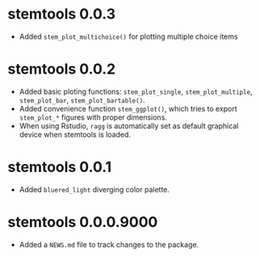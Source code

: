 # stemtools 0.0.3

* Added `stem_plot_multichoice()` for plotting multiple choice items

# stemtools 0.0.2

* Added basic ploting functions: `stem_plot_single`, `stem_plot_multiple`, `stem_plot_bar`, `stem_plot_bartable()`.
* Added convenience function `stem_ggplot()`, which tries to export `stem_plot_*` figures with proper dimensions.
* When using Rstudio, `ragg` is automatically set as default graphical device when stemtools is loaded.

# stemtools 0.0.1

* Added `bluered_light` diverging color palette.

# stemtools 0.0.0.9000

* Added a `NEWS.md` file to track changes to the package.
